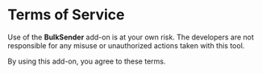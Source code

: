 # Terms of Service

Use of the **BulkSender** add-on is at your own risk. The developers are not responsible for any misuse or unauthorized actions taken with this tool.

By using this add-on, you agree to these terms.
